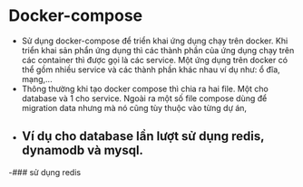 # Docker-compose
- Sử dụng docker-compose để triển khai ứng dụng chạy trên docker. Khi triển khai sản phẩn ứng dụng thì các thành phần của ứng dụng chạy trên các container thì được gọi là các service. Một ứng dụng trên docker có thể gồm nhiều service và các thành phần khác nhau ví dụ như: ổ đĩa, mạng,...
- Thông thường khi tạo docker compose thì chia ra hai file. Một cho database và 1 cho service. Ngoài ra một số file compose dùng để migration data nhưng mà nó cũng tùy thuộc vào từng dự án,
- ## Ví dụ cho database lần lượt sử dụng redis, dynamodb và mysql.
-### sử dụng redis
